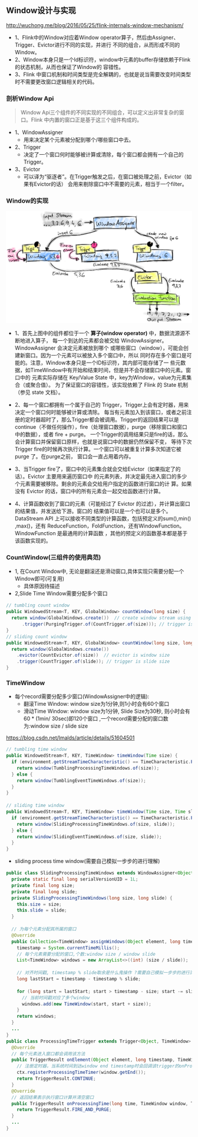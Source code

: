 ## Window设计与实现
http://wuchong.me/blog/2016/05/25/flink-internals-window-mechanism/

- 1、Flink中的Window对应着Window operator算子，然后由Assigner、Trigger、Evictor进行不同的实现，并进行
     不同的组合，从而形成不同的Window。
- 2、Window本身只是一个Id标识符，window中元素的buffer存储依赖于Flink的状态机制，从而也保证了Window的
     容错性。
- 3、Flink 中窗口机制和时间类型是完全解耦的，也就是说当需要改变时间类型时不需要更改窗口逻辑相关的代码。

### 剖析Window Api
> Window Api三个组件的不同实现的不同组合，可以定义出非常复杂的窗口。Flink 中内置的窗口正是基于这三个组件构成的。

- 1、WindowAssigner
  - 用来决定某个元素被分配到哪个/哪些窗口中去。
- 2、Trigger
  - 决定了一个窗口何时能够被计算或清除，每个窗口都会拥有一个自己的Trigger。
- 3、Evictor
  - 可以译为“驱逐者”。在Trigger触发之后，在窗口被处理之前，Evictor（如果有Evictor的话）
    会用来剔除窗口中不需要的元素，相当于一个filter。

### Window的实现
![](pic/window.png)
- 1、首先上图中的组件都位于一个 **算子(window operator)** 中，数据流源源不断地进入算子，
     每一个到达的元素都会被交给 WindowAssigner。WindowAssigner 会决定元素被放到哪个
     或哪些窗口（window），可能会创建新窗口。因为一个元素可以被放入多个窗口中，所以
     同时存在多个窗口是可能的。注意，Window本身只是一个ID标识符，其内部可能存储了一
     些元数据，如TimeWindow中有开始和结束时间，但是并不会存储窗口中的元素。窗口中的
     元素实际存储在 Key/Value State 中，key为Window，value为元素集合（或聚合值）。
     为了保证窗口的容错性，该实现依赖了 Flink 的 State 机制（参见 state 文档）。

- 2、每一个窗口都拥有一个属于自己的 Trigger，Trigger上会有定时器，用来决定一个窗口何时能够被计算或清除。
     每当有元素加入到该窗口，或者之前注册的定时器超时了，那么Trigger都会被调用。Trigger的返回结果可以是
     continue（不做任何操作），fire（处理窗口数据），purge（移除窗口和窗口中的数据），或者 fire + purge。
     一个Trigger的调用结果只是fire的话，那么会计算窗口并保留窗口原样，也就是说窗口中的数据仍然保留不变，
     等待下次Trigger fire的时候再次执行计算。一个窗口可以被重复计算多次知道它被 purge 了。在purge之前，
     窗口会一直占用着内存。

- 3、当Trigger fire了，窗口中的元素集合就会交给Evictor（如果指定了的话）。Evictor 主要用来遍历窗口中
     的元素列表，并决定最先进入窗口的多少个元素需要被移除。剩余的元素会交给用户指定的函数进行窗口的计
     算。如果没有 Evictor 的话，窗口中的所有元素会一起交给函数进行计算。

- 4、计算函数收到了窗口的元素（可能经过了 Evictor 的过滤），并计算出窗口的结果值，并发送给下游。窗口的
     结果值可以是一个也可以是多个。DataStream API 上可以接收不同类型的计算函数，包括预定义的sum(),min()
     ,max()，还有 ReduceFunction，FoldFunction，还有WindowFunction。WindowFunction 是最通用的计算函数
     ，其他的预定义的函数基本都是基于该函数实现的。

### CountWindow(三组件的使用典范)
- 1, 在Count Window中, 无论是翻滚还是滑动窗口,具体实现只需要分配一个Window即可(可复用)
  - 具体原因待描述
- 2,Slide Time Window需要分配多个窗口

```java
// tumbling count window
public WindowedStream<T, KEY, GlobalWindow> countWindow(long size) {
  return window(GlobalWindows.create())  // create window stream using GlobalWindows
      .trigger(PurgingTrigger.of(CountTrigger.of(size))); // trigger is window size
}
// sliding count window
public WindowedStream<T, KEY, GlobalWindow> countWindow(long size, long slide) {
  return window(GlobalWindows.create())
    .evictor(CountEvictor.of(size))  // evictor is window size
    .trigger(CountTrigger.of(slide)); // trigger is slide size
}
```


### TimeWindow

- 每个record需要分配多少窗口(WindowAssigner中的逻辑):
  - 翻滚Time Window: window size为1分钟,则1小时会有60个窗口
  - 滑动Time Window: window size为1分钟, Slide Size为30秒, 则小时会有60 * (1min/ 30sec)即120个窗口
                     ,一个record需要分配的窗口数为:window size / slide size

https://blog.csdn.net/lmalds/article/details/51604501

```java
// tumbling time window
public WindowedStream<T, KEY, TimeWindow> timeWindow(Time size) {
  if (environment.getStreamTimeCharacteristic() == TimeCharacteristic.ProcessingTime) {
    return window(TumblingProcessingTimeWindows.of(size));
  } else {
    return window(TumblingEventTimeWindows.of(size));
  }
}

// sliding time window
public WindowedStream<T, KEY, TimeWindow> timeWindow(Time size, Time slide) {
  if (environment.getStreamTimeCharacteristic() == TimeCharacteristic.ProcessingTime) {
    return window(SlidingProcessingTimeWindows.of(size, slide));
  } else {
    return window(SlidingEventTimeWindows.of(size, slide));
  }
}
```

- sliding process time window(需要自己模拟一步步的进行理解)
```java
public class SlidingProcessingTimeWindows extends WindowAssigner<Object, TimeWindow> {
  private static final long serialVersionUID = 1L;
  private final long size;
  private final long slide;
  private SlidingProcessingTimeWindows(long size, long slide) {
    this.size = size;
    this.slide = slide;
  }

  // 为每个元素分配其所属的窗口
  @Override
  public Collection<TimeWindow> assignWindows(Object element, long timestamp) {
    timestamp = System.currentTimeMillis();
    // 每个元素需要分配的窗口,个数:window size / window slide
    List<TimeWindow> windows = new ArrayList<>((int) (size / slide));

    // 对齐时间戳, timestamp % slide取余是什么鬼操作 ?需要自己模拟一步步的进行测试
    long lastStart = timestamp - timestamp % slide;

    for (long start = lastStart; start > timestamp - size; start -= slide) {
      // 当前时间戳对应了多个window
      windows.add(new TimeWindow(start, start + size));
    }
    return windows;
  }
  ...
}
public class ProcessingTimeTrigger extends Trigger<Object, TimeWindow> {
  @Override
  // 每个元素进入窗口都会调用该方法
  public TriggerResult onElement(Object element, long timestamp, TimeWindow window, TriggerContext ctx) {
    // 注册定时器，当系统时间到达window end timestamp时会回调该trigger的onProcessingTime方法
    ctx.registerProcessingTimeTimer(window.getEnd());
    return TriggerResult.CONTINUE;
  }
  @Override
  // 返回结果表示执行窗口计算并清空窗口
  public TriggerResult onProcessingTime(long time, TimeWindow window, TriggerContext ctx) {
    return TriggerResult.FIRE_AND_PURGE;
  }
  ...
}
```

###
